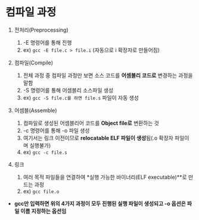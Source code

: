 # 컴파일 과정

1. 전처리(Preprocessing)
	1. -E 명령어를 통해 진행
	2. ex) `gcc -E file.c > file.i` (자동으로 i 확장자로 만들어짐)

2. 컴파일(Compile)
	1. 전체 과정 중 컴파일 과정만 보면 소스 코드를 **어셈블리 코드로** 변경하는 과정을 말함
	2. -S 명령어를 통해 어셈블리 소스파일 생성
	3. ex) `gcc -S file.c를 하면 file.s` 파일이 자동 생성

3. 어셈블(Assemble)
	1. 컴파일로 생성된 어셈블리어 코드를 **Object file로** 변환하는 것 
	2. -c 명령어를 통해 -o 파일 생성
	3. 여기서는 링크 이전이므로 **relocatable ELF 파일이 생성**됨(.o 확장자 파일이며 실행불가)
	4. ex) `gcc -c file.s`

4. 링크
	1. 여러 목적 파일들을 연결하여 *실행 가능한 바이너리(ELF executable)**로 만드는 과정
	2. ex) `gcc file.o`

* **gcc만 입력하면 위의 4가지 과정이 모두 진행된 실행 파일이 생성되고 -o 옵션은 파일 이름 지정하는 옵션임**
